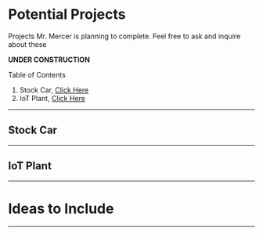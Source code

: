 # Potential Projects
Projects Mr. Mercer is planning to complete. Feel free to ask and inquire about these

**UNDER CONSTRUCTION**

Table of Contents
1. Stock Car, <a href="https://github.com/MercersKitchen/Potential-Projects/blob/master/README.md#stock-car">Click Here</a>
2. IoT Plant, <a href="">Click Here</a>

---

## Stock Car


---

## IoT Plant


---

# Ideas to Include

---
